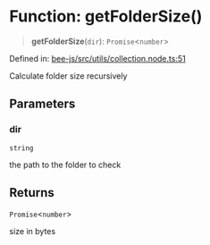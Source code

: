 # Function: getFolderSize()

> **getFolderSize**(`dir`): `Promise`\<`number`\>

Defined in: [bee-js/src/utils/collection.node.ts:51](https://github.com/ethersphere/bee-js/blob/3abbe2b1b264d6b586511a56e93badb2236bd09d/src/utils/collection.node.ts#L51)

Calculate folder size recursively

## Parameters

### dir

`string`

the path to the folder to check

## Returns

`Promise`\<`number`\>

size in bytes
